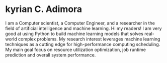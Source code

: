# kyrian C. Adimora
I am a Computer scientist, a Computer Engineer, and a researcher in the field of artificial intelligence and machine learning. 
Hi my readers!
I am very good at using Python to build machine learning models that solves real-world complex problems. My research interest leverages machine learning techniques as a cutting edge for high-performance computing scheduling. My main goal focus on resource utilization optimization, job runtime prediction and overall system performance.
